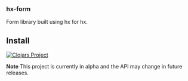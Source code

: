 ### hx-form

Form library built using hx for hx.

## Install

[![Clojars Project](https://img.shields.io/clojars/v/oconn/hx-forms.svg)](https://clojars.org/oconn/hx-forms)

**Note** This project is currently in alpha and the API may change in future releases.
